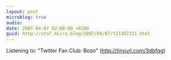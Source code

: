 ```yaml
---
layout: post
microblog: true
audio: 
date: 2007-04-07 02:00:00 +0200
guid: http://xtof.micro.blog/2007/04/07/t21367311.html
---
```

Listening to: "Twitter Fan Club: Bozo" (http://tinyurl.com/3dbfqg)
